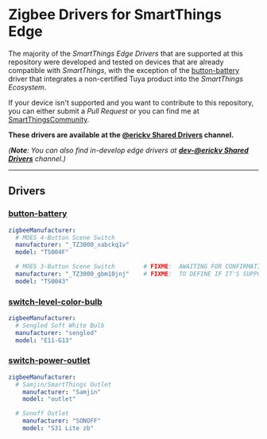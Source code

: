 # Zigbee Drivers for SmartThings Edge

The majority of the *SmartThings Edge Drivers* that are supported at this repository were developed and tested on devices that are already compatible with *SmartThings*, with the exception of the [button-battery](./button-battery) driver that integrates a non-certified Tuya product into the _SmartThings Ecosystem_.

If your device isn't supported and you want to contribute to this repository, you can either submit a _Pull Request_ or you can find me at [SmartThingsCommunity](https://community.smartthings.com/u/erickv/).

**These drivers are available at the **[@erickv Shared Drivers](https://api.smartthings.com/invite/Q1jP18n4oZML)** channel.**

_(**Note**: You can also find in-develop edge drivers at **[dev-@erickv Shared Drivers](https://api.smartthings.com/invite/pbMvQvqgpGjO)** channel.)_

---

## Drivers

### [button-battery](./button-battery)
```yaml
zigbeeManufacturer:
  # MOES 4-Button Scene Switch
  manufacturer: "_TZ3000_xabckq1v"
  model: "TS004F"

  # MOES 3-Button Scene Switch        # FIXME:  AWAITING FOR CONFIRMATION
  manufacturer: "_TZ3000_gbm10jnj"    # FIXME:  TO DEFINE IF IT'S SUPPORTED
  model: "TS0043"
```

### [switch-level-color-bulb](./switch-level-color-bulb)
```yaml
zigbeeManufacturer:
  # Sengled Soft White Bulb
  manufacturer: "sengled"
  model: "E11-G13"
```

### [switch-power-outlet](./switch-power-outlet)
```yaml
zigbeeManufacturer:
  # Samjin/SmartThings Outlet
    manufacturer: "Samjin"
    model: "outlet"

  # Sonoff Outlet
    manufacturer: "SONOFF"
    model: "S31 Lite zb"
```